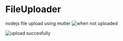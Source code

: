 # FileUploader
nodejs file upload using mutler 
![when not uploaded ](https://imgur.com/giJlnSq)



![upload succesfully](https://imgur.com/TfC4JbM)